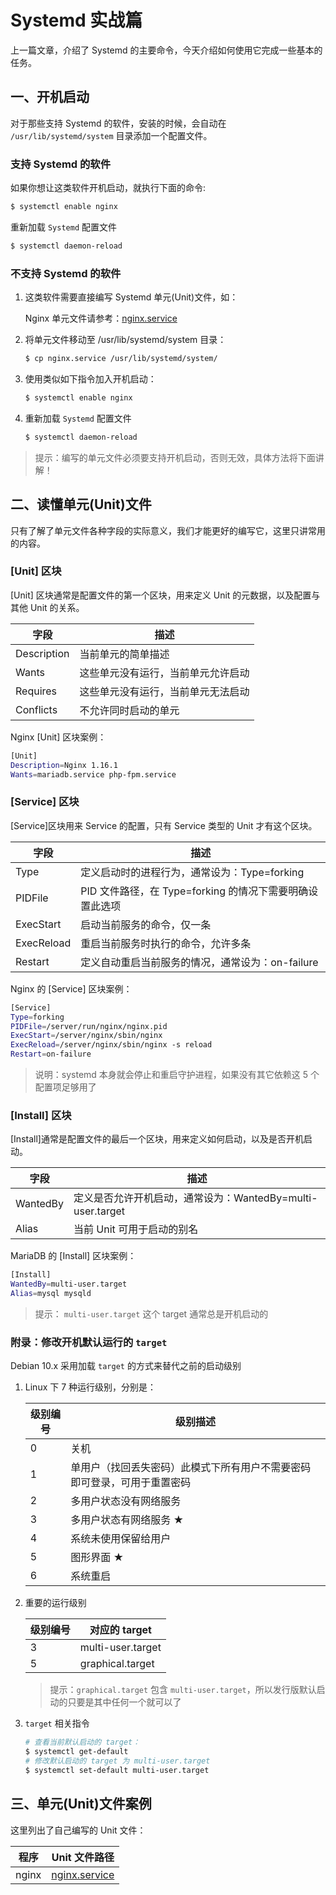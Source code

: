 # Systemd 实战篇

上一篇文章，介绍了 Systemd 的主要命令，今天介绍如何使用它完成一些基本的任务。

## 一、开机启动

对于那些支持 Systemd 的软件，安装的时候，会自动在 `/usr/lib/systemd/system` 目录添加一个配置文件。

### 支持 Systemd 的软件

如果你想让这类软件开机启动，就执行下面的命令:

```sh
$ systemctl enable nginx
```

重新加载 `Systemd` 配置文件

```sh
$ systemctl daemon-reload
```

### 不支持 Systemd 的软件

1. 这类软件需要直接编写 Systemd 单元(Unit)文件，如：

   Nginx 单元文件请参考：[nginx.service](./../lnmp/source/nginx/nginx.service)

2. 将单元文件移动至 /usr/lib/systemd/system 目录：

   ```sh
   $ cp nginx.service /usr/lib/systemd/system/
   ```

3. 使用类似如下指令加入开机启动：

   ```sh
   $ systemctl enable nginx
   ```

4. 重新加载 `Systemd` 配置文件

   ```sh
   $ systemctl daemon-reload
   ```

> 提示：编写的单元文件必须要支持开机启动，否则无效，具体方法将下面讲解！

## 二、读懂单元(Unit)文件

只有了解了单元文件各种字段的实际意义，我们才能更好的编写它，这里只讲常用的内容。

### [Unit] 区块

[Unit] 区块通常是配置文件的第一个区块，用来定义 Unit 的元数据，以及配置与其他 Unit 的关系。

| 字段        | 描述                               |
| ----------- | ---------------------------------- |
| Description | 当前单元的简单描述                 |
| Wants       | 这些单元没有运行，当前单元允许启动 |
| Requires    | 这些单元没有运行，当前单元无法启动 |
| Conflicts   | 不允许同时启动的单元               |

Nginx [Unit] 区块案例：

```sh
[Unit]
Description=Nginx 1.16.1
Wants=mariadb.service php-fpm.service
```

### [Service] 区块

[Service]区块用来 Service 的配置，只有 Service 类型的 Unit 才有这个区块。

| 字段       | 描述                                                     |
| ---------- | -------------------------------------------------------- |
| Type       | 定义启动时的进程行为，通常设为：Type=forking             |
| PIDFile    | PID 文件路径，在 Type=forking 的情况下需要明确设置此选项 |
| ExecStart  | 启动当前服务的命令，仅一条                               |
| ExecReload | 重启当前服务时执行的命令，允许多条                       |
| Restart    | 定义自动重启当前服务的情况，通常设为：on-failure         |

Nginx 的 [Service] 区块案例：

```sh
[Service]
Type=forking
PIDFile=/server/run/nginx/nginx.pid
ExecStart=/server/nginx/sbin/nginx
ExecReload=/server/nginx/sbin/nginx -s reload
Restart=on-failure
```

> 说明：systemd 本身就会停止和重启守护进程，如果没有其它依赖这 5 个配置项足够用了

### [Install] 区块

[Install]通常是配置文件的最后一个区块，用来定义如何启动，以及是否开机启动。

| 字段     | 描述                                                       |
| -------- | ---------------------------------------------------------- |
| WantedBy | 定义是否允许开机启动，通常设为：WantedBy=multi-user.target |
| Alias    | 当前 Unit 可用于启动的别名                                 |

MariaDB 的 [Install] 区块案例：

```sh
[Install]
WantedBy=multi-user.target
Alias=mysql mysqld
```

> 提示： `multi-user.target` 这个 target 通常总是开机启动的

### 附录：修改开机默认运行的 `target`

Debian 10.x 采用加载 `target` 的方式来替代之前的启动级别

1. Linux 下 7 种运行级别，分别是：

   | 级别编号 | 级别描述                                                                 |
   | -------- | ------------------------------------------------------------------------ |
   | 0        | 关机                                                                     |
   | 1        | 单用户（找回丢失密码）此模式下所有用户不需要密码即可登录，可用于重置密码 |
   | 2        | 多用户状态没有网络服务                                                   |
   | 3        | 多用户状态有网络服务 ★                                                   |
   | 4        | 系统未使用保留给用户                                                     |
   | 5        | 图形界面 ★                                                               |
   | 6        | 系统重启                                                                 |

2. 重要的运行级别

   | 级别编号 | 对应的 target     |
   | -------- | ----------------- |
   | 3        | multi-user.target |
   | 5        | graphical.target  |

   > 提示：`graphical.target` 包含 `multi-user.target`，所以发行版默认启动的只要是其中任何一个就可以了

3. `target` 相关指令

   ```sh
   # 查看当前默认启动的 target：
   $ systemctl get-default
   # 修改默认启动的 target 为 multi-user.target
   $ systemctl set-default multi-user.target
   ```

## 三、单元(Unit)文件案例

这里列出了自己编写的 Unit 文件：

| 程序  | Unit 文件路径                                         |
| ----- | ----------------------------------------------------- |
| nginx | [nginx.service](./../lnmp/source/nginx/nginx.service) |
